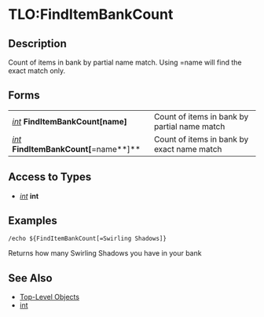 # TLO:FindItemBankCount

## Description

Count of items in bank by partial name match. Using =name will find the exact match only.

## Forms

|  |  |
| :--- | :--- |
| [_int_](../data-types/datatype-int.md) **FindItemBankCount\[**name**\]** | Count of items in bank by partial name match |
| [_int_](../data-types/datatype-int.md) **FindItemBankCount\[**=name**\]** | Count of items in bank by exact name match |

## Access to Types

* [_int_](../data-types/datatype-int.md) **int**

## Examples

`/echo ${FindItemBankCount[=Swirling Shadows]}`

Returns how many Swirling Shadows you have in your bank

## See Also

* [Top-Level Objects](./)
* [int](../data-types/datatype-int.md)

